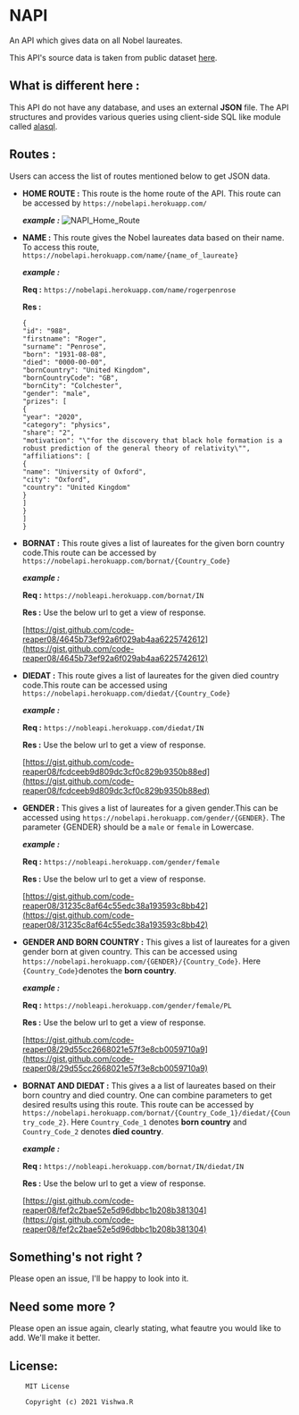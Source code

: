 # NAPI
An API which gives data on all Nobel laureates.

This API's source data is taken from public dataset [here](https://github.com/jdorfman/awesome-json-datasets#nobel-prize).

## What is different here :
This API do not have any database, and uses an external **JSON** file.
The API structures and provides various queries using client-side SQL like module called [alasql](https://www.npmjs.com/package/alasql).

## Routes :
Users can access the list of routes mentioned below to get JSON data.

+ **HOME ROUTE :**
This route is the home route of the API. This route can be accessed by `https://nobelapi.herokuapp.com/`

    **_example :_**
    ![NAPI_Home_Route](https://user-images.githubusercontent.com/64256342/124149366-22539600-daae-11eb-96de-4cd7a2822387.png)


+ **NAME :**
This route gives the Nobel laureates data based on their name.
To access this route,
`https://nobelapi.herokuapp.com/name/{name_of_laureate}`

    **_example :_**

    **Req :** `https://nobelapi.herokuapp.com/name/rogerpenrose`

    **Res :** 
    ```
    {
    "id": "988",
    "firstname": "Roger",
    "surname": "Penrose",
    "born": "1931-08-08",
    "died": "0000-00-00",
    "bornCountry": "United Kingdom",
    "bornCountryCode": "GB",
    "bornCity": "Colchester",
    "gender": "male",
    "prizes": [
    {
    "year": "2020",
    "category": "physics",
    "share": "2",
    "motivation": "\"for the discovery that black hole formation is a robust prediction of the general theory of relativity\"",
    "affiliations": [
    {
    "name": "University of Oxford",
    "city": "Oxford",
    "country": "United Kingdom"
    }
    ]
    }
    ]
    }
    ```
+ **BORNAT :**
This route gives a list of laureates for the given born country code.This route can be accessed by `https://nobelapi.herokuapp.com/bornat/{Country_Code}`

    **_example :_**

    **Req :** `https://nobleapi.herokuapp.com/bornat/IN`

    **Res :**
    Use the below url to get a view of response. 
    
    [https://gist.github.com/code-reaper08/4645b73ef92a6f029ab4aa6225742612](https://gist.github.com/code-reaper08/4645b73ef92a6f029ab4aa6225742612)
    

+ **DIEDAT :**
This route gives a list of laureates for the given died country code.This route can be accessed using `https://nobelapi.herokuapp.com/diedat/{Country_Code}`

    **_example :_**

    **Req :** `https://nobleapi.herokuapp.com/diedat/IN`

    **Res :**
    Use the below url to get a view of response. 
    
    [https://gist.github.com/code-reaper08/fcdceeb9d809dc3cf0c829b9350b88ed](https://gist.github.com/code-reaper08/fcdceeb9d809dc3cf0c829b9350b88ed)
    

+ **GENDER :**
This gives a list of laureates for a given gender.This can be accessed using `https://nobelapi.herokuapp.com/gender/{GENDER}`. The parameter {GENDER} should be a `male` or `female` in Lowercase.

    **_example :_**

    **Req :** `https://nobleapi.herokuapp.com/gender/female`

    **Res :**
    Use the below url to get a view of response. 
    
    [https://gist.github.com/code-reaper08/31235c8af64c55edc38a193593c8bb42](https://gist.github.com/code-reaper08/31235c8af64c55edc38a193593c8bb42)

+ **GENDER AND BORN COUNTRY :**
This gives a list of laureates for a given gender born at given country. This can be accessed using `https://nobelapi.herokuapp.com/{GENDER}/{Country_Code}`. Here `{Country_Code}`denotes the **born country**.

    **_example :_**

    **Req :** `https://nobleapi.herokuapp.com/gender/female/PL`

    **Res :**
    Use the below url to get a view of response. 
    
    [https://gist.github.com/code-reaper08/29d55cc2668021e57f3e8cb0059710a9](https://gist.github.com/code-reaper08/29d55cc2668021e57f3e8cb0059710a9)

+ **BORNAT AND DIEDAT :**
This gives a a list of laureates based on their born country and died country. One can combine parameters to get desired results using this route. This route can be accessed by `https://nobelapi.herokuapp.com/bornat/{Country_Code_1}/diedat/{Country_code_2}`. Here `Country_Code_1` denotes **born country** and `Country_Code_2` denotes **died country**.

    **_example :_**

    **Req :** `https://nobleapi.herokuapp.com/bornat/IN/diedat/IN`

    **Res :**
    Use the below url to get a view of response. 
    
    [https://gist.github.com/code-reaper08/fef2c2bae52e5d96dbbc1b208b381304](https://gist.github.com/code-reaper08/fef2c2bae52e5d96dbbc1b208b381304)

## Something's not right ?
Please open an issue, I'll be happy to look into it.

## Need some more ?
Please open an issue again, clearly stating, what feautre you would like to add. We'll make it better.

## License:

```
    MIT License

    Copyright (c) 2021 Vishwa.R
```
